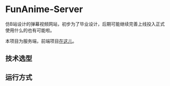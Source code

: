 # FunAnime-Server

仿B站设计的弹幕视频网站，初步为了毕业设计，后期可能继续完善上线投入正式使用什么的也有可能啦。

本项目为服务端，前端项目[在这儿](https://github.com/wangsin/FunAnime-Frontend)。

## 技术选型

## 运行方式


